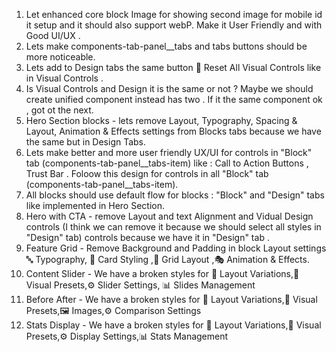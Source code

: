 1. Let enhanced core block Image for showing second image for mobile id it setup and it should also support webP. Make it User Friendly and with Good UI/UX .
2. Lets make components-tab-panel__tabs and tabs buttons should be more noticeable. 
3. Lets add to Design tabs the same button 🔄 Reset All Visual Controls like in Visual Controls .
4. Is Visual Controls and Design it is the same or not ? Maybe we should create unified component instead has two . If it the same component ok , got ot the next. 
5. Hero Section blocks - lets remove Layout, Typography, Spacing & Layout, Animation & Effects settings from Blocks tabs because we have the same but in Design Tabs.
6. Lets make better and more user friendly UX/UI for controls in "Block" tab (components-tab-panel__tabs-item) like : Call to Action Buttons , Trust Bar . Foloow this design for controls in all "Block" tab (components-tab-panel__tabs-item).
7. All blocks should use default flow for blocks : "Block" and "Design" tabs like implemented in Hero Section.
8. Hero with CTA - remove Layout and text Alignment and Vidual Design controls (I think we can remove it because we should select all styles in "Design" tab) controls because we have it in "Design" tab . 
9. Feature Grid -  Remove Background and Padding in block Layout settings 🔤 Typography, 🎨 Card Styling ,📐 Grid Layout ,🎭 Animation & Effects.
10. Content Slider - We have a broken styles for 📐 Layout Variations,🎨 Visual Presets,⚙️ Slider Settings, 📊 Slides Management
11. Before After - We have a broken styles for 📐 Layout Variations,🎨 Visual Presets,🖼️ Images,⚙️ Comparison Settings
11. Stats Display - We have a broken styles for 📐 Layout Variations,🎨 Visual Presets,⚙️ Display Settings,📊 Stats Management